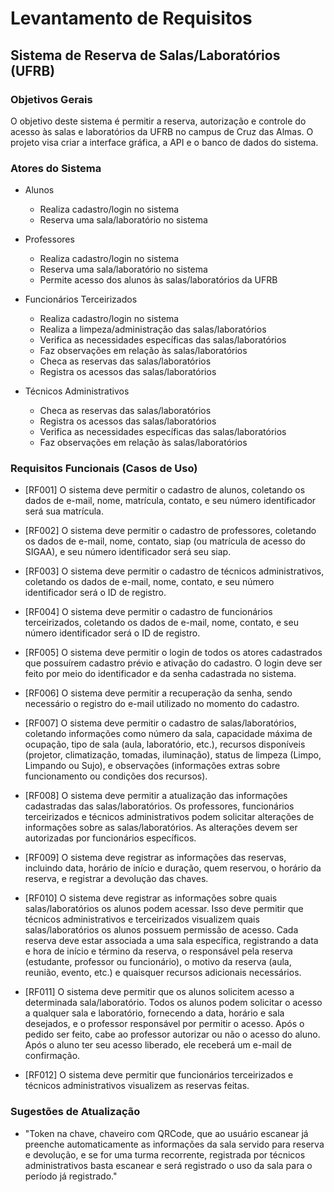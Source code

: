 # Levantamento de Requisitos

## Sistema de Reserva de Salas/Laboratórios (UFRB)

### Objetivos Gerais

O objetivo deste sistema é permitir a reserva, autorização e controle do acesso às salas e laboratórios da UFRB no campus de Cruz das Almas. O projeto visa criar a interface gráfica, a API e o banco de dados do sistema.

### Atores do Sistema

- Alunos
  - Realiza cadastro/login no sistema
  - Reserva uma sala/laboratório no sistema

- Professores
  - Realiza cadastro/login no sistema
  - Reserva uma sala/laboratório no sistema
  - Permite acesso dos alunos às salas/laboratórios da UFRB

- Funcionários Terceirizados
  - Realiza cadastro/login no sistema
  - Realiza a limpeza/administração das salas/laboratórios
  - Verifica as necessidades específicas das salas/laboratórios
  - Faz observações em relação às salas/laboratórios
  - Checa as reservas das salas/laboratórios
  - Registra os acessos das salas/laboratórios

- Técnicos Administrativos
  - Checa as reservas das salas/laboratórios
  - Registra os acessos das salas/laboratórios
  - Verifica as necessidades específicas das salas/laboratórios
  - Faz observações em relação às salas/laboratórios

### Requisitos Funcionais (Casos de Uso)

- [RF001] O sistema deve permitir o cadastro de alunos, coletando os dados de e-mail, nome, matrícula, contato, e seu número identificador será sua matrícula.

- [RF002] O sistema deve permitir o cadastro de professores, coletando os dados de e-mail, nome, contato, siap (ou matrícula de acesso do SIGAA), e seu número identificador será seu siap.

- [RF003] O sistema deve permitir o cadastro de técnicos administrativos, coletando os dados de e-mail, nome, contato, e seu número identificador será o ID de registro.

- [RF004] O sistema deve permitir o cadastro de funcionários terceirizados, coletando os dados de e-mail, nome, contato, e seu número identificador será o ID de registro.

- [RF005] O sistema deve permitir o login de todos os atores cadastrados que possuírem cadastro prévio e ativação do cadastro. O login deve ser feito por meio do identificador e da senha cadastrada no sistema.

- [RF006] O sistema deve permitir a recuperação da senha, sendo necessário o registro do e-mail utilizado no momento do cadastro.

- [RF007] O sistema deve permitir o cadastro de salas/laboratórios, coletando informações como número da sala, capacidade máxima de ocupação, tipo de sala (aula, laboratório, etc.), recursos disponíveis (projetor, climatização, tomadas, iluminação), status de limpeza (Limpo, Limpando ou Sujo), e observações (informações extras sobre funcionamento ou condições dos recursos).

- [RF008] O sistema deve permitir a atualização das informações cadastradas das salas/laboratórios. Os professores, funcionários terceirizados e técnicos administrativos podem solicitar alterações de informações sobre as salas/laboratórios. As alterações devem ser autorizadas por funcionários específicos.

- [RF009] O sistema deve registrar as informações das reservas, incluindo data, horário de início e duração, quem reservou, o horário da reserva, e registrar a devolução das chaves.

- [RF010] O sistema deve registrar as informações sobre quais salas/laboratórios os alunos podem acessar. Isso deve permitir que técnicos administrativos e terceirizados visualizem quais salas/laboratórios os alunos possuem permissão de acesso. Cada reserva deve estar associada a uma sala específica, registrando a data e hora de início e término da reserva, o responsável pela reserva (estudante, professor ou funcionário), o motivo da reserva (aula, reunião, evento, etc.) e quaisquer recursos adicionais necessários.

- [RF011] O sistema deve permitir que os alunos solicitem acesso a determinada sala/laboratório. Todos os alunos podem solicitar o acesso a qualquer sala e laboratório, fornecendo a data, horário e sala desejados, e o professor responsável por permitir o acesso. Após o pedido ser feito, cabe ao professor autorizar ou não o acesso do aluno. Após o aluno ter seu acesso liberado, ele receberá um e-mail de confirmação.

- [RF012] O sistema deve permitir que funcionários terceirizados e técnicos administrativos visualizem as reservas feitas.

### Sugestões de Atualização

- "Token na chave, chaveiro com QRCode, que ao usuário escanear já preenche automaticamente as informações da sala servido para reserva e devolução, e se for uma turma recorrente, registrada por técnicos administrativos basta escanear e será registrado o uso da sala para o período já registrado."

